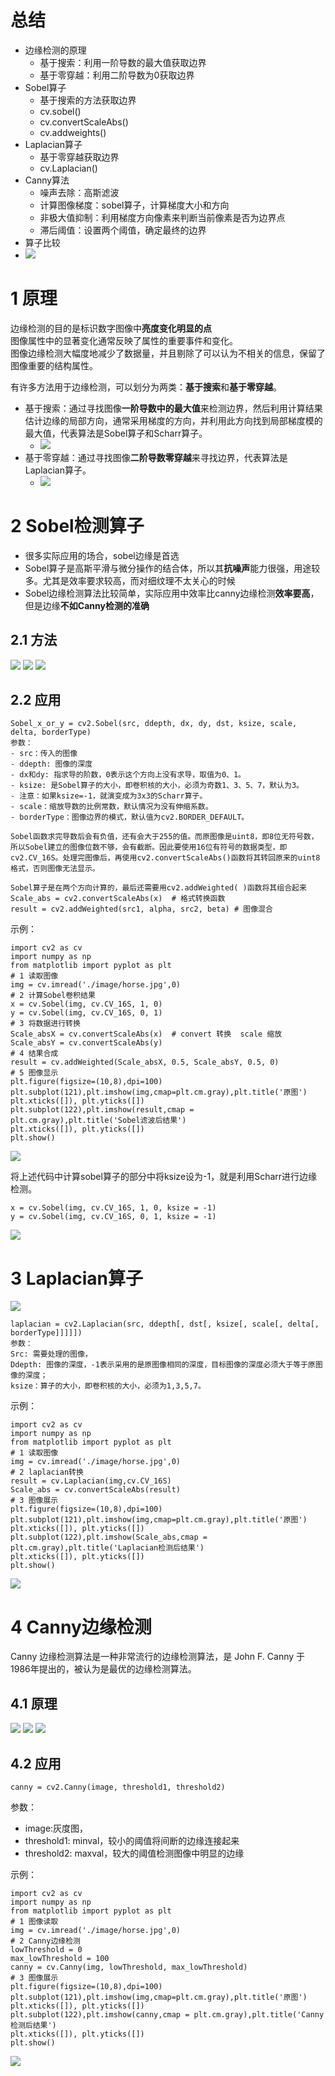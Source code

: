 # 总结
- 边缘检测的原理
	- 基于搜索：利用一阶导数的最大值获取边界
	- 基于零穿越：利用二阶导数为0获取边界
- Sobel算子
	- 基于搜索的方法获取边界
	- cv.sobel()
	- cv.convertScaleAbs()
	- cv.addweights()
- Laplacian算子
	- 基于零穿越获取边界
	- cv.Laplacian()
- Canny算法
	- 噪声去除：高斯滤波
	- 计算图像梯度：sobel算子，计算梯度大小和方向
	- 非极大值抑制：利用梯度方向像素来判断当前像素是否为边界点
	- 滞后阈值：设置两个阈值，确定最终的边界
- 算子比较
- ![](../photo/Pasted%20image%2020240202093830.png)
# 1 原理
边缘检测的目的是标识数字图像中**亮度变化明显的点**  
图像属性中的显著变化通常反映了属性的重要事件和变化。  
图像边缘检测大幅度地减少了数据量，并且剔除了可以认为不相关的信息，保留了图像重要的结构属性。  

有许多方法用于边缘检测，可以划分为两类：**基于搜索**和**基于零穿越**。  
- 基于搜索：通过寻找图像**一阶导数中的最大值**来检测边界，然后利用计算结果估计边缘的局部方向，通常采用梯度的方向，并利用此方向找到局部梯度模的最大值，代表算法是Sobel算子和Scharr算子。
	- ![](../photo/Pasted%20image%2020240202094350.png)
- 基于零穿越：通过寻找图像**二阶导数零穿越**来寻找边界，代表算法是Laplacian算子。
	- ![](../photo/Pasted%20image%2020240202094400.png)
# 2 Sobel检测算子
- 很多实际应用的场合，sobel边缘是首选
- Sobel算子是高斯平滑与微分操作的结合体，所以其**抗噪声**能力很强，用途较多。尤其是效率要求较高，而对细纹理不太关心的时候
- Sobel边缘检测算法比较简单，实际应用中效率比canny边缘检测**效率要高**，但是边缘**不如Canny检测的准确**

## 2.1 方法

![](../photo/Pasted%20image%2020240202094907.png)
![](../photo/Pasted%20image%2020240202095006.png)
![](../photo/Pasted%20image%2020240202095035.png)
## 2.2 应用
```
Sobel_x_or_y = cv2.Sobel(src, ddepth, dx, dy, dst, ksize, scale, delta, borderType)
参数：
- src：传入的图像
- ddepth: 图像的深度
- dx和dy: 指求导的阶数，0表示这个方向上没有求导，取值为0、1。
- ksize: 是Sobel算子的大小，即卷积核的大小，必须为奇数1、3、5、7，默认为3。
- 注意：如果ksize=-1，就演变成为3x3的Scharr算子。
- scale：缩放导数的比例常数，默认情况为没有伸缩系数。
- borderType：图像边界的模式，默认值为cv2.BORDER_DEFAULT。

Sobel函数求完导数后会有负值，还有会大于255的值。而原图像是uint8，即8位无符号数，所以Sobel建立的图像位数不够，会有截断。因此要使用16位有符号的数据类型，即cv2.CV_16S。处理完图像后，再使用cv2.convertScaleAbs()函数将其转回原来的uint8格式，否则图像无法显示。

Sobel算子是在两个方向计算的，最后还需要用cv2.addWeighted( )函数将其组合起来
Scale_abs = cv2.convertScaleAbs(x)  # 格式转换函数
result = cv2.addWeighted(src1, alpha, src2, beta) # 图像混合
```
示例：
```
import cv2 as cv
import numpy as np
from matplotlib import pyplot as plt
# 1 读取图像
img = cv.imread('./image/horse.jpg',0)
# 2 计算Sobel卷积结果
x = cv.Sobel(img, cv.CV_16S, 1, 0)
y = cv.Sobel(img, cv.CV_16S, 0, 1)
# 3 将数据进行转换
Scale_absX = cv.convertScaleAbs(x)  # convert 转换  scale 缩放
Scale_absY = cv.convertScaleAbs(y)
# 4 结果合成
result = cv.addWeighted(Scale_absX, 0.5, Scale_absY, 0.5, 0)
# 5 图像显示
plt.figure(figsize=(10,8),dpi=100)
plt.subplot(121),plt.imshow(img,cmap=plt.cm.gray),plt.title('原图')
plt.xticks([]), plt.yticks([])
plt.subplot(122),plt.imshow(result,cmap = plt.cm.gray),plt.title('Sobel滤波后结果')
plt.xticks([]), plt.yticks([])
plt.show()
```
![](../photo/Pasted%20image%2020240202095319.png)

将上述代码中计算sobel算子的部分中将ksize设为-1，就是利用Scharr进行边缘检测。  
```
x = cv.Sobel(img, cv.CV_16S, 1, 0, ksize = -1)
y = cv.Sobel(img, cv.CV_16S, 0, 1, ksize = -1)
```
![](../photo/Pasted%20image%2020240202095347.png)
# 3 Laplacian算子
![](../photo/Pasted%20image%2020240202095421.png)
```
laplacian = cv2.Laplacian(src, ddepth[, dst[, ksize[, scale[, delta[, borderType]]]]])
参数：
Src: 需要处理的图像，
Ddepth: 图像的深度，-1表示采用的是原图像相同的深度，目标图像的深度必须大于等于原图像的深度；
ksize：算子的大小，即卷积核的大小，必须为1,3,5,7。
```
示例：
```
import cv2 as cv
import numpy as np
from matplotlib import pyplot as plt
# 1 读取图像
img = cv.imread('./image/horse.jpg',0)
# 2 laplacian转换
result = cv.Laplacian(img,cv.CV_16S)
Scale_abs = cv.convertScaleAbs(result)
# 3 图像展示
plt.figure(figsize=(10,8),dpi=100)
plt.subplot(121),plt.imshow(img,cmap=plt.cm.gray),plt.title('原图')
plt.xticks([]), plt.yticks([])
plt.subplot(122),plt.imshow(Scale_abs,cmap = plt.cm.gray),plt.title('Laplacian检测后结果')
plt.xticks([]), plt.yticks([])
plt.show()
```
![](../photo/Pasted%20image%2020240202095520.png)
# 4 Canny边缘检测

Canny 边缘检测算法是一种非常流行的边缘检测算法，是 John F. Canny 于 1986年提出的，被认为是最优的边缘检测算法。
## 4.1 原理
![](../photo/Pasted%20image%2020240202095623.png)
![](../photo/Pasted%20image%2020240202095649.png)
![](../photo/Pasted%20image%2020240202095729.png)
## 4.2 应用
```
canny = cv2.Canny(image, threshold1, threshold2)
```
参数：
- image:灰度图，
- threshold1: minval，较小的阈值将间断的边缘连接起来
- threshold2: maxval，较大的阈值检测图像中明显的边缘

示例：
```
import cv2 as cv
import numpy as np
from matplotlib import pyplot as plt
# 1 图像读取
img = cv.imread('./image/horse.jpg',0)
# 2 Canny边缘检测
lowThreshold = 0
max_lowThreshold = 100
canny = cv.Canny(img, lowThreshold, max_lowThreshold) 
# 3 图像展示
plt.figure(figsize=(10,8),dpi=100)
plt.subplot(121),plt.imshow(img,cmap=plt.cm.gray),plt.title('原图')
plt.xticks([]), plt.yticks([])
plt.subplot(122),plt.imshow(canny,cmap = plt.cm.gray),plt.title('Canny检测后结果')
plt.xticks([]), plt.yticks([])
plt.show()
```
![](../photo/Pasted%20image%2020240202095838.png)

